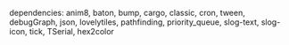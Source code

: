 dependencies:
anim8, baton, bump, cargo, classic, cron, tween, debugGraph, json, lovelytiles, pathfinding, priority_queue, slog-text, slog-icon, tick, TSerial, hex2color